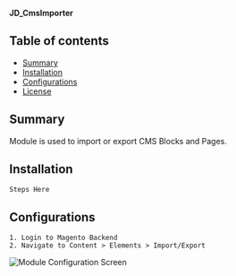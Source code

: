 <strong>JD_CmsImporter</strong> 

## Table of contents

- [Summary](#summary)
- [Installation](#installation)
- [Configurations](#configurations)
- [License](#license)

## Summary

Module is used to import or export CMS Blocks and Pages.

## Installation

```
Steps Here
```

## Configurations

```
1. Login to Magento Backend
2. Navigate to Content > Elements > Import/Export
```

![Module Configuration Screen](media/slide-1.png)
